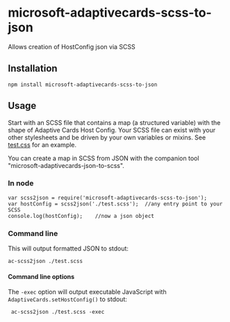 # microsoft-adaptivecards-scss-to-json
Allows creation of HostConfig json via SCSS

## Installation
```
npm install microsoft-adaptivecards-scss-to-json
```

## Usage
Start with an SCSS file that contains a map (a structured variable) with the shape of Adaptive Cards Host Config. Your SCSS file can exist with your other stylesheets and be driven by your own variables or mixins. See [test.css](test.scss) for an example.

You can create a map in SCSS from JSON with the companion tool "microsoft-adaptivecards-json-to-scss".

### In node
```
var scss2json = require('microsoft-adaptivecards-scss-to-json');
var hostConfig = scss2json('./test.scss');  //any entry point to your SCSS
console.log(hostConfig);    //now a json object
```

### Command line
This will output formatted JSON to stdout:

```
ac-scss2json ./test.scss
```


#### Command line options
The `-exec` option will output executable JavaScript with `AdaptiveCards.setHostConfig()` to stdout:

```
 ac-scss2json ./test.scss -exec
```

